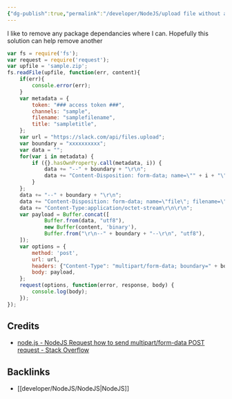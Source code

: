 ```yaml
---
{"dg-publish":true,"permalink":"/developer/NodeJS/upload file without a library/","created":"2024-02-29T22:19:56.146-06:00","updated":"2024-06-04T15:45:33.000-05:00"}
---
```


I like to remove any package dependancies where I can. Hopefully this solution can help remove another

```js
var fs = require('fs');
var request = require('request');
var upfile = 'sample.zip';
fs.readFile(upfile, function(err, content){
    if(err){
        console.error(err);
    }
    var metadata = {
        token: "### access token ###",
        channels: "sample",
        filename: "samplefilename",
        title: "sampletitle",
    };
    var url = "https://slack.com/api/files.upload";
    var boundary = "xxxxxxxxxx";
    var data = "";
    for(var i in metadata) {
        if ({}.hasOwnProperty.call(metadata, i)) {
            data += "--" + boundary + "\r\n";
            data += "Content-Disposition: form-data; name=\"" + i + "\"; \r\n\r\n" + metadata[i] + "\r\n";
        }
    };
    data += "--" + boundary + "\r\n";
    data += "Content-Disposition: form-data; name=\"file\"; filename=\"" + upfile + "\"\r\n";
    data += "Content-Type:application/octet-stream\r\n\r\n";
    var payload = Buffer.concat([
            Buffer.from(data, "utf8"),
            new Buffer(content, 'binary'),
            Buffer.from("\r\n--" + boundary + "--\r\n", "utf8"),
    ]);
    var options = {
        method: 'post',
        url: url,
        headers: {"Content-Type": "multipart/form-data; boundary=" + boundary},
        body: payload,
    };
    request(options, function(error, response, body) {
        console.log(body);
    });
});
```
## Credits
- [node.js - NodeJS Request how to send multipart/form-data POST request - Stack Overflow](https://stackoverflow.com/questions/49053193/nodejs-request-how-to-send-multipart-form-data-post-request)
## Backlinks
- [[developer/NodeJS/NodeJS\|NodeJS]]